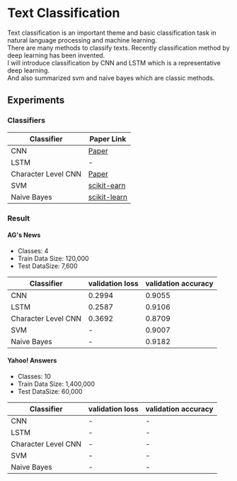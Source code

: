 # Text Classification
Text classification is an important theme and basic classification task in natural language processing and machine learning.  
There are many methods to classify texts. Recently classification method by deep learning has been invented.  
I will introduce classification by CNN and LSTM which is a representative deep learning.  
And also summarized svm and naive bayes which are classic methods.

## Experiments
### Classifiers
Classifier | Paper Link
-- | -- 
CNN | [Paper](http://www.aclweb.org/anthology/D14-1181)
LSTM | -
Character Level CNN | [Paper](https://papers.nips.cc/paper/5782-character-level-convolutional-networks-for-text-classification.pdf)
SVM | [scikit-earn](http://scikit-learn.org/stable/modules/svm.html#svm-classification)
Naive Bayes | [scikit-learn](http://scikit-learn.org/stable/tutorial/text_analytics/working_with_text_data.html)


### Result
#### AG's News
- Classes: 4
- Train Data Size: 120,000
- Test DataSize: 7,600

Classifier | validation loss | validation accuracy
-- | -- | --
CNN | 0.2994 | 0.9055
LSTM | 0.2587 | 0.9106
Character Level CNN | 0.3692 | 0.8709
SVM | - | 0.9007
Naive Bayes | - | 0.9182

#### Yahoo! Answers
- Classes: 10
- Train Data Size: 1,400,000
- Test DataSize: 60,000

Classifier | validation loss | validation accuracy
-- | -- | --
CNN | - | -
LSTM | - | -
Character Level CNN | - | -
SVM | - | -
Naive Bayes | - | -

